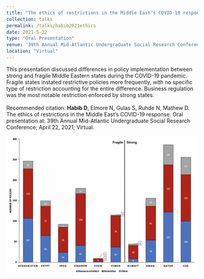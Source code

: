 ```yaml
---	
title: "The ethics of restrictions in the Middle East’s COVID-19 response"	
collection: talks	
permalink: /talks/habib2021ethics	
date: 2021-5-22
type: "Oral Presentation"
venue: '39th Annual Mid-Atlantic Undergraduate Social Research Conference'
location: "Virtual"
---	
```

This presentation discussed differences in policy implementation between strong and fragile Middle Eastern states during the COVID-19 pandemic. Fragile states instated restrictive policies more frequently, with no specific type of restriction accounting for the entire difference. Business regulation was the most notable restriction enforced by strong states.
<br><br>
Recommended citation: **Habib D**, Elmore N, Gulas S, Ruhde N, Mathew D. The ethics of restrictions in the Middle East’s COVID-19 response. Oral presentation at: 39th Annual Mid-Atlantic Undergraduate Social Research Conference; April 22, 2021; Virtual.
<br><br>
![Bar Chart Displaying Number of Health Resource-oriented and Restrictive COVID-19 Policies by State Fragility](../images/habib2021ethics.png)
